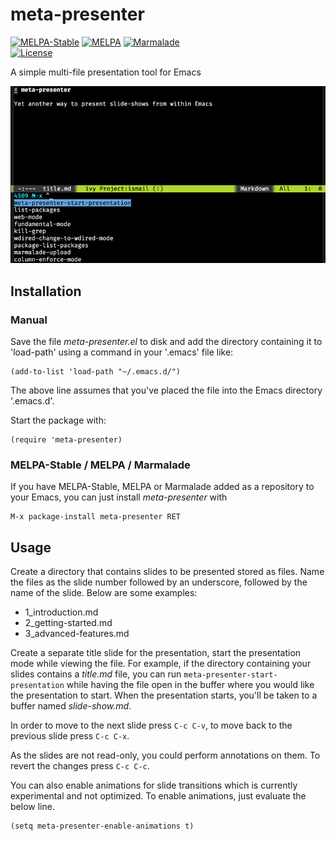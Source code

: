 # meta-presenter

[![MELPA-Stable](http://stable.melpa.org/packages/meta-presenter-badge.svg)](http://stable.melpa.org/#/meta-presenter)
[![MELPA](http://melpa.org/packages/meta-presenter-badge.svg)](http://melpa.org/#/meta-presenter)
[![Marmalade](https://img.shields.io/badge/marmalade-available-8A2A8B.svg)](https://marmalade-repo.org/packages/meta-presenter)  
[![License](https://img.shields.io/badge/LICENSE-GPL%20v3.0-blue.svg)](https://www.gnu.org/licenses/gpl.html)

A simple multi-file presentation tool for Emacs

![Demo](images/demo.gif)

## Installation

### Manual

Save the file *meta-presenter.el* to disk and add the directory containing it to 'load-path' using a command in your '.emacs' file like:

    (add-to-list 'load-path "~/.emacs.d/")
    
The above line assumes that you've placed the file into the Emacs directory '.emacs.d'.

Start the package with:

    (require 'meta-presenter)

### MELPA-Stable / MELPA / Marmalade

If you have MELPA-Stable, MELPA or Marmalade added as a repository to your Emacs, you can just install *meta-presenter* with

    M-x package-install meta-presenter RET

## Usage

Create a directory that contains slides to be presented stored as files. Name the files as the slide number followed by an underscore, followed by the name of the slide. Below are some examples:

*   1_introduction.md
*   2_getting-started.md
*   3_advanced-features.md

Create a separate title slide for the presentation, start the presentation mode while viewing the file. For example, if the directory containing your slides contains a *title.md* file, you can run `meta-presenter-start-presentation` while having the file open in the buffer where you would like the presentation to start. When the presentation starts, you'll be taken to a buffer named *slide-show.md*.

In order to move to the next slide press `C-c C-v`, to move back to the previous slide press `C-c C-x`.

As the slides are not read-only, you could perform annotations on them. To revert the changes press `C-c C-c`.

You can also enable animations for slide transitions which is currently experimental and not optimized. To enable animations, just evaluate the below line.

    (setq meta-presenter-enable-animations t)
